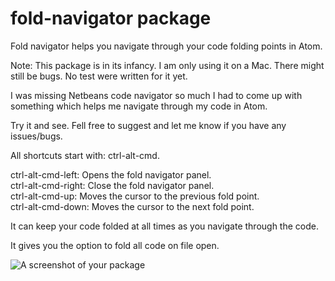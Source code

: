 # fold-navigator package

<p>
Fold navigator helps you navigate through your code folding points in Atom.
</p>
<p>
Note: This package is in its infancy. I am only using it on a Mac. There might still be bugs. No test were written for it yet.
</p>
<p>
I was missing Netbeans code navigator so much I had to come up with something which helps me navigate through my code in Atom.
</p>
<p>
Try it and see. Fell free to suggest and let me know if you have any issues/bugs.
</p>
<p>
All shortcuts start with: ctrl-alt-cmd.
</p>
<p>
ctrl-alt-cmd-left: Opens the fold navigator panel.<br>
ctrl-alt-cmd-right: Close the fold navigator panel.<br>
ctrl-alt-cmd-up: Moves the cursor to the previous fold point.<br>
ctrl-alt-cmd-down: Moves the cursor to the next fold point.<br>
</p>
<p>
It can keep your code folded at all times as you navigate through the code.
</p>
<p>
It gives you the option to fold all code on file open.
</p>

![A screenshot of your package](https://drive.google.com/uc?export=view&id=0B7VdYIkRLxQWQWFjY1FjUElnRkk)
